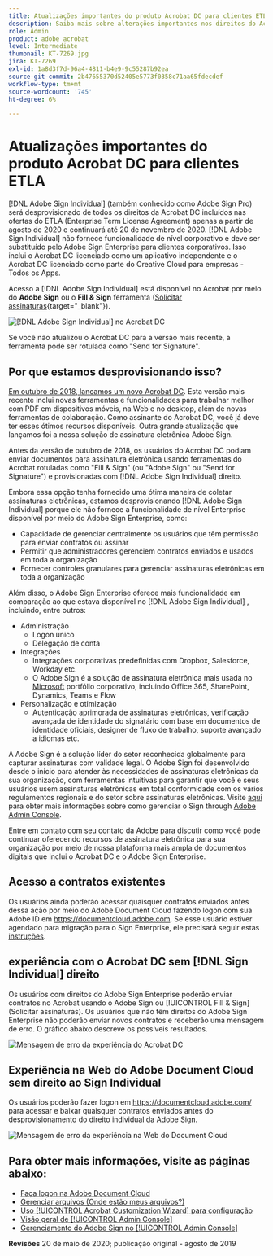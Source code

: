 ```yaml
---
title: Atualizações importantes do produto Acrobat DC para clientes ETLA
description: Saiba mais sobre alterações importantes nos direitos do Acrobat DC incluídos nas ofertas do ETLA (Enterprise Term License Agreement) de agosto de 2020 a 20 de novembro de 2020
role: Admin
product: adobe acrobat
level: Intermediate
thumbnail: KT-7269.jpg
jira: KT-7269
exl-id: 1a8d3f7d-96a4-4811-b4e9-9c55287b92ea
source-git-commit: 2b47655370d52405e5773f0358c71aa65fdecdef
workflow-type: tm+mt
source-wordcount: '745'
ht-degree: 6%

---
```


# Atualizações importantes do produto Acrobat DC para clientes ETLA

[!DNL Adobe Sign Individual] (também conhecido como Adobe Sign Pro) será desprovisionado de todos os direitos da Acrobat DC incluídos nas ofertas do ETLA (Enterprise Term License Agreement) apenas a partir de agosto de 2020 e continuará até 20 de novembro de 2020. [!DNL Adobe Sign Individual] não fornece funcionalidade de nível corporativo e deve ser substituído pelo Adobe Sign Enterprise para clientes corporativos. Isso inclui o Acrobat DC licenciado como um aplicativo independente e o Acrobat DC licenciado como parte do Creative Cloud para empresas - Todos os Apps.

Acesso a [!DNL Adobe Sign Individual] está disponível no Acrobat por meio do **Adobe Sign** ou o **Fill &amp; Sign** ferramenta ([Solicitar assinaturas](https://www.adobe.com/br/acrobat/online/request-signature.html){target="_blank"}).

![[!DNL Adobe Sign Individual] no Acrobat DC](../assets/Deploy_SignEntitle1.png)

Se você não atualizou o Acrobat DC para a versão mais recente, a ferramenta pode ser rotulada como &quot;Send for Signature&quot;.

## Por que estamos desprovisionando isso?

[Em outubro de 2018, lançamos um novo Acrobat DC](https://news.adobe.com/news/news-details/2018/Adobe-Redefines-What-Is-Possible-With-PDF-With-All-New-Acrobat-DC). Esta versão mais recente inclui novas ferramentas e funcionalidades para trabalhar melhor com PDF em dispositivos móveis, na Web e no desktop, além de novas ferramentas de colaboração. Como assinante do Acrobat DC, você já deve ter esses ótimos recursos disponíveis. Outra grande atualização que lançamos foi a nossa solução de assinatura eletrônica Adobe Sign.

Antes da versão de outubro de 2018, os usuários do Acrobat DC podiam enviar documentos para assinatura eletrônica usando ferramentas do Acrobat rotuladas como &quot;Fill &amp; Sign&quot; (ou &quot;Adobe Sign&quot; ou &quot;Send for Signature&quot;) e provisionadas com [!DNL Adobe Sign Individual] direito.

Embora essa opção tenha fornecido uma ótima maneira de coletar assinaturas eletrônicas, estamos desprovisionando [!DNL Adobe Sign Individual] porque ele não fornece a funcionalidade de nível Enterprise disponível por meio do Adobe Sign Enterprise, como:

* Capacidade de gerenciar centralmente os usuários que têm permissão para enviar contratos ou assinar
* Permitir que administradores gerenciem contratos enviados e usados em toda a organização
* Fornecer controles granulares para gerenciar assinaturas eletrônicas em toda a organização

Além disso, o Adobe Sign Enterprise oferece mais funcionalidade em comparação ao que estava disponível no [!DNL Adobe Sign Individual] , incluindo, entre outros:

* Administração
   * Logon único
   * Delegação de conta
* Integrações
   * Integrações corporativas predefinidas com Dropbox, Salesforce, Workday etc.
   * O Adobe Sign é a solução de assinatura eletrônica mais usada no [Microsoft](https://acrobat.adobe.com/us/en/business/integrations/microsoft.html) portfólio corporativo, incluindo Office 365, SharePoint, Dynamics, Teams e Flow
* Personalização e otimização
   * Autenticação aprimorada de assinaturas eletrônicas, verificação avançada de identidade do signatário com base em documentos de identidade oficiais, designer de fluxo de trabalho, suporte avançado a idiomas etc.

A Adobe Sign é a solução líder do setor reconhecida globalmente para capturar assinaturas com validade legal. O Adobe Sign foi desenvolvido desde o início para atender às necessidades de assinaturas eletrônicas da sua organização, com ferramentas intuitivas para garantir que você e seus usuários usem assinaturas eletrônicas em total conformidade com os vários regulamentos regionais e do setor sobre assinaturas eletrônicas. Visite [aqui](https://helpx.adobe.com/br/enterprise/using/adobe-sign-for-enterprise.html) para obter mais informações sobre como gerenciar o Sign through [Adobe Admin Console](https://helpx.adobe.com/br/enterprise/using/admin-console.html).

Entre em contato com seu contato da Adobe para discutir como você pode continuar oferecendo recursos de assinatura eletrônica para sua organização por meio de nossa plataforma mais ampla de documentos digitais que inclui o Acrobat DC e o Adobe Sign Enterprise.

## Acesso a contratos existentes

Os usuários ainda poderão acessar quaisquer contratos enviados antes dessa ação por meio do Adobe Document Cloud fazendo logon com sua Adobe ID em https://documentcloud.adobe.com. Se esse usuário estiver agendado para migração para o Sign Enterprise, ele precisará seguir estas [instruções](https://helpx.adobe.com/br/sign/kb/how-to-download-signed-documents---adobe-sign.html).

## experiência com o Acrobat DC sem [!DNL Sign Individual] direito

Os usuários com direitos do Adobe Sign Enterprise poderão enviar contratos no Acrobat usando o Adobe Sign ou [!UICONTROL Fill &amp; Sign] (Solicitar assinaturas).
Os usuários que não têm direitos do Adobe Sign Enterprise não poderão enviar novos contratos e receberão uma mensagem de erro. O gráfico abaixo descreve os possíveis resultados.

![Mensagem de erro da experiência do Acrobat DC](../assets/Deploy_SignEntitle2.png)

## Experiência na Web do Adobe Document Cloud sem direito ao Sign Individual

Os usuários poderão fazer logon em https://documentcloud.adobe.com/ para acessar e baixar quaisquer contratos enviados antes do desprovisionamento do direito individual da Adobe Sign.

![Mensagem de erro da experiência na Web do Document Cloud](../assets/Deploy_SignEntitle3.png)

## Para obter mais informações, visite as páginas abaixo:

* [Faça logon na Adobe Document Cloud](https://helpx.adobe.com/document-cloud/help/sign-in.html)
* [Gerenciar arquivos (Onde estão meus arquivos?)](https://helpx.adobe.com/document-cloud/help/manage-files.html)
* [Uso [!UICONTROL Acrobat Customization Wizard] para configuração](https://www.adobe.com/br/devnet-docs/acrobatetk/tools/Wizard/WizardDC/index.html)
* [Visão geral de [!UICONTROL Admin Console]](https://helpx.adobe.com/br/enterprise/using/admin-console.html)
* [Gerenciamento do Adobe Sign no [!UICONTROL Admin Console]](https://helpx.adobe.com/br/enterprise/using/adobe-sign-for-enterprise.html)

**Revisões** 20 de maio de 2020; publicação original - agosto de 2019
